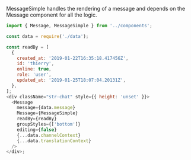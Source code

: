 MessageSimple handles the rendering of a message and depends on the Message component for all the logic.

```js
import { Message, MessageSimple } from '../components';

const data = require('./data');

const readBy = [
  {
    created_at: '2019-01-22T16:35:18.417456Z',
    id: 'thierry',
    online: true,
    role: 'user',
    updated_at: '2019-01-25T18:07:04.20131Z',
  },
];
<div className="str-chat" style={{ height: 'unset' }}>
  <Message
    message={data.message}
    Message={MessageSimple}
    readBy={readBy}
    groupStyles={['bottom']}
    editing={false}
    {...data.channelContext}
    {...data.translationContext}
  />
</div>;
```
